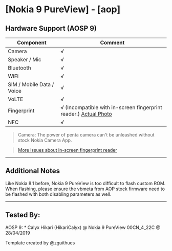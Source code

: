# [Nokia 9 PureView] - [aop]

## Hardware Support (AOSP 9)

| Component                 |      Comment                                              |
|---------------------------|-----------------------------------------------------------|
| Camera                    | √                                                         |
| Speaker / Mic             | √                                                         |
| Bluetooth                 | √                                                         |
| WiFi                      | √                                                         |
| SIM / Mobile Data / Voice | √                                                         |
| VoLTE                     | √                                                         |
| Fingerprint               | √ (Incompatible with in-screen fingerprint reader.) [Actual Photo](https://t.me/phhtreble/201193)|
| NFC                       | √                                                         |
> Camera: The power of penta camera can't be unleashed without stock Nokia Camera App.

> [More issues about in-screen fingerprint reader](https://github.com/topjohnwu/Magisk/issues/1378)

***
## Additional Notes

Like Nokia 8.1 before, Nokia 9 PureView is too difficult to flash custom ROM.
When flashing, please ensure the vbmeta from AOP stock firmware need to be flashed with both disabling parameters as well.

***


## Tested By:

AOSP 9: * Calyx Hikari (HikariCalyx) @ Nokia 9 PureView 00CN_4_22C @ 28/04/2019

Template created by @zguithues